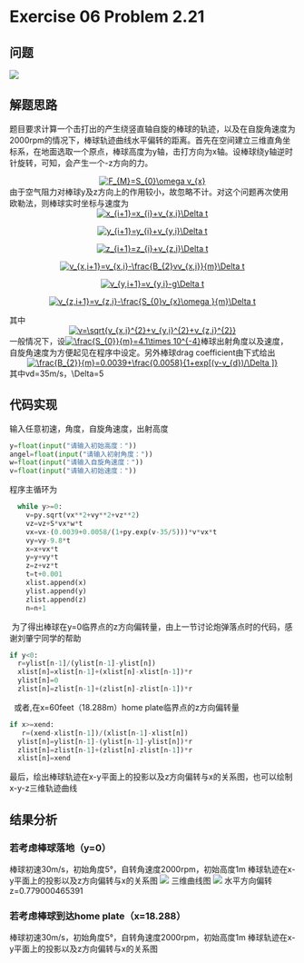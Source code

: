 # Exercise 06 Problem 2.21
## 问题
![](https://github.com/lopo70/Computational_Physics_N2015301020170/blob/master/Exercise%2006/%E6%8D%95%E8%8E%B7.PNG)
## 解题思路
题目要求计算一个击打出的产生绕竖直轴自旋的棒球的轨迹，以及在自旋角速度为2000rpm的情况下，棒球轨迹曲线水平偏转的距离。首先在空间建立三维直角坐标系，在地面选取一个原点，棒球高度为y轴，击打方向为x轴。设棒球绕y轴逆时针旋转，可知，会产生一个-z方向的力。
<div align=center><a href="http://www.codecogs.com/eqnedit.php?latex=F_{M}=S_{0}\omega&space;v_{x}" target="_blank"><img src="http://latex.codecogs.com/gif.latex?F_{M}=S_{0}\omega&space;v_{x}" title="F_{M}=S_{0}\omega v_{x}" /></a>
<div align=left>
由于空气阻力对棒球y及z方向上的作用较小，故忽略不计。对这个问题再次使用欧勒法，则棒球实时坐标与速度为
<div align=center><a href="http://www.codecogs.com/eqnedit.php?latex=x_{i&plus;1}=x_{i}&plus;v_{x,i}\Delta&space;t" target="_blank"><img src="http://latex.codecogs.com/gif.latex?x_{i&plus;1}=x_{i}&plus;v_{x,i}\Delta&space;t" title="x_{i+1}=x_{i}+v_{x,i}\Delta t" /></a>

<a href="http://www.codecogs.com/eqnedit.php?latex=y_{i&plus;1}=y_{i}&plus;v_{y,i}\Delta&space;t" target="_blank"><img src="http://latex.codecogs.com/gif.latex?y_{i&plus;1}=y_{i}&plus;v_{y,i}\Delta&space;t" title="y_{i+1}=y_{i}+v_{y,i}\Delta t" /></a>

<a href="http://www.codecogs.com/eqnedit.php?latex=z_{i&plus;1}=z_{i}&plus;v_{z,i}\Delta&space;t" target="_blank"><img src="http://latex.codecogs.com/gif.latex?z_{i&plus;1}=z_{i}&plus;v_{z,i}\Delta&space;t" title="z_{i+1}=z_{i}+v_{z,i}\Delta t" /></a>

<a href="http://www.codecogs.com/eqnedit.php?latex=v_{x,i&plus;1}=v_{x,i}-\frac{B_{2}vv_{x,i}}{m}\Delta&space;t" target="_blank"><img src="http://latex.codecogs.com/gif.latex?v_{x,i&plus;1}=v_{x,i}-\frac{B_{2}vv_{x,i}}{m}\Delta&space;t" title="v_{x,i+1}=v_{x,i}-\frac{B_{2}vv_{x,i}}{m}\Delta t" /></a>

<a href="http://www.codecogs.com/eqnedit.php?latex=v_{y,i&plus;1}=v_{y,i}-g\Delta&space;t" target="_blank"><img src="http://latex.codecogs.com/gif.latex?v_{y,i&plus;1}=v_{y,i}-g\Delta&space;t" title="v_{y,i+1}=v_{y,i}-g\Delta t" /></a>

<a href="http://www.codecogs.com/eqnedit.php?latex=v_{z,i&plus;1}=v_{z,i}-\frac{S_{0}v_{x}\omega&space;}{m}\Delta&space;t" target="_blank"><img src="http://latex.codecogs.com/gif.latex?v_{z,i&plus;1}=v_{z,i}-\frac{S_{0}v_{x}\omega&space;}{m}\Delta&space;t" title="v_{z,i+1}=v_{z,i}-\frac{S_{0}v_{x}\omega }{m}\Delta t" /></a>

<div align=left>其中
<div align=center><a href="http://www.codecogs.com/eqnedit.php?latex=v=\sqrt{v_{x,i}^{2}&plus;v_{y,i}^{2}&plus;v_{z,i}^{2}}" target="_blank"><img src="http://latex.codecogs.com/gif.latex?v=\sqrt{v_{x,i}^{2}&plus;v_{y,i}^{2}&plus;v_{z,i}^{2}}" title="v=\sqrt{v_{x,i}^{2}+v_{y,i}^{2}+v_{z,i}^{2}}" /></a>
<div align=left>
一般情况下，设<a href="http://www.codecogs.com/eqnedit.php?latex=\frac{S_{0}}{m}=4.1\times&space;10^{-4}" target="_blank"><img src="http://latex.codecogs.com/gif.latex?\frac{S_{0}}{m}=4.1\times&space;10^{-4}" title="\frac{S_{0}}{m}=4.1\times 10^{-4}" /></a>棒球出射角度以及速度，自旋角速度为方便起见在程序中设定。另外棒球drag coefficient由下式给出
  
<div align=center><a href="http://www.codecogs.com/eqnedit.php?latex=\frac{B_{2}}{m}=0.0039&plus;\frac{0.0058}{1&plus;exp[(v-v_{d})/\Delta&space;]}" target="_blank"><img src="http://latex.codecogs.com/gif.latex?\frac{B_{2}}{m}=0.0039&plus;\frac{0.0058}{1&plus;exp[(v-v_{d})/\Delta&space;]}" title="\frac{B_{2}}{m}=0.0039+\frac{0.0058}{1+exp[(v-v_{d})/\Delta ]}" /></a>

<div align=left>
其中vd=35m/s，\Delta=5

## 代码实现
输入任意初速，角度，自旋角速度，出射高度
```python
y=float(input("请输入初始高度："))
angel=float(input("请输入初射角度："))
w=float(input("请输入自旋角速度："))
v=float(input("请输入初始速度："))
```
程序主循环为
```python
  while y>=0:
    v=py.sqrt(vx**2+vy**2+vz**2)
    vz=vz+S*vx*w*t
    vx=vx-(0.0039+0.0058/(1+py.exp(v-35/5)))*v*vx*t
    vy=vy-9.8*t
    x=x+vx*t
    y=y+vy*t
    z=z+vz*t
    t=t+0.001
    xlist.append(x)
    ylist.append(y)
    zlist.append(z)
    n=n+1
```
  为了得出棒球在y=0临界点的z方向偏转量，由上一节讨论炮弹落点时的代码，感谢刘肇宁同学的帮助
  ```python
  if y<0:
    r=ylist[n-1]/(ylist[n-1]-ylist[n])
    xlist[n]=xlist[n-1]+(xlist[n]-xlist[n-1])*r
    ylist[n]=0
    zlist[n]=zlist[n-1]+(zlist[n]-zlist[n-1])*r
```
  
  或者,在x=60feet（18.288m）home plate临界点的z方向偏转量
  ```python
  if x>=xend:
    r=(xend-xlist[n-1])/(xlist[n-1]-xlist[n])
    ylist[n]=ylist[n-1]-(ylist[n-1]-ylist[n])*r
    zlist[n]=zlist[n-1]+(zlist[n]-zlist[n-1])*r
    xlist[n]=xend
```

最后，绘出棒球轨迹在x-y平面上的投影以及z方向偏转与x的关系图，也可以绘制x-y-z三维轨迹曲线
   
## 结果分析

### 若考虑棒球落地（y=0）
棒球初速30m/s，初始角度5°，自转角速度2000rpm，初始高度1m
棒球轨迹在x-y平面上的投影以及z方向偏转与x的关系图
![](https://github.com/lopo70/Computational_Physics_N2015301020170/blob/master/Exercise%2006/a.png)
三维曲线图
![](https://github.com/lopo70/Computational_Physics_N2015301020170/blob/master/Exercise%2006/b.png)
水平方向偏转z=0.779000465391
### 若考虑棒球到达home plate（x=18.288）
棒球初速30m/s，初始角度5°，自转角速度2000rpm，初始高度1m
棒球轨迹在x-y平面上的投影以及z方向偏转与x的关系图

